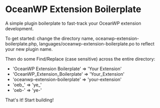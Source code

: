 # OceanWP Extension Boilerplate

A simple plugin boilerplate to fast-track your OceanWP extension development.

To get started: change the directory name, oceanwp-extension-boilerplate.php, languages/oceanwp-extension-boilerplate.po to reflect your new plugin name.

Then do some Find/Replace (case sensitive) across the entire directory:

* 'OceanWP Extension Boilerplate' => 'Your Extension'
* 'OceanWP_Extension_Boilerplate' => 'Your_Extension'
* 'oceanwp-extension-boilerplate' => 'your-extension'
* 'oeb_' => 'ye_'
* 'oeb-' => 'ye-'

That's it! Start building!